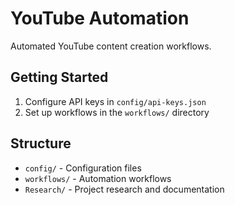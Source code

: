 # YouTube Automation

Automated YouTube content creation workflows.

## Getting Started

1. Configure API keys in `config/api-keys.json`
2. Set up workflows in the `workflows/` directory

## Structure

- `config/` - Configuration files
- `workflows/` - Automation workflows
- `Research/` - Project research and documentation